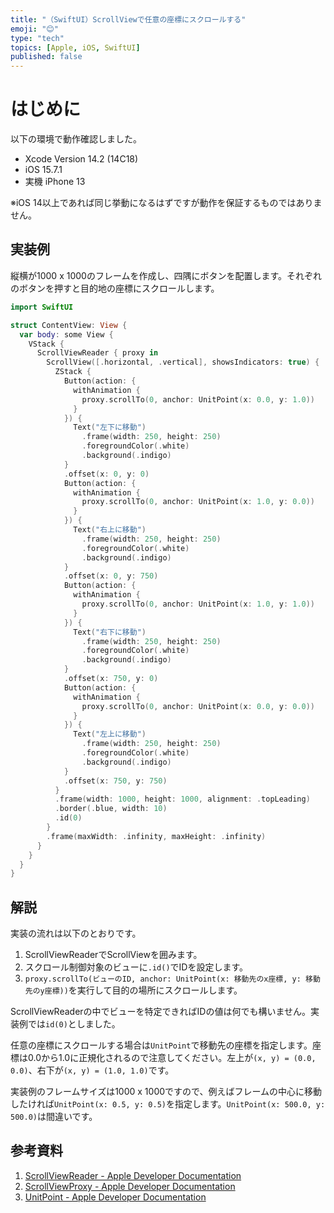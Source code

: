 ```yaml
---
title: "（SwiftUI）ScrollViewで任意の座標にスクロールする"
emoji: "😊"
type: "tech"
topics: [Apple, iOS, SwiftUI]
published: false
---
```

# はじめに

以下の環境で動作確認しました。

- Xcode Version 14.2 (14C18)
- iOS 15.7.1
- 実機 iPhone 13

※iOS 14以上であれば同じ挙動になるはずですが動作を保証するものではありません。

## 実装例

縦横が1000 x 1000のフレームを作成し、四隅にボタンを配置します。それぞれのボタンを押すと目的地の座標にスクロールします。

```swift
import SwiftUI

struct ContentView: View {
  var body: some View {
    VStack {
      ScrollViewReader { proxy in
        ScrollView([.horizontal, .vertical], showsIndicators: true) {
          ZStack {
            Button(action: {
              withAnimation {
                proxy.scrollTo(0, anchor: UnitPoint(x: 0.0, y: 1.0))
              }
            }) {
              Text("左下に移動")
                .frame(width: 250, height: 250)
                .foregroundColor(.white)
                .background(.indigo)
            }
            .offset(x: 0, y: 0)
            Button(action: {
              withAnimation {
                proxy.scrollTo(0, anchor: UnitPoint(x: 1.0, y: 0.0))
              }
            }) {
              Text("右上に移動")
                .frame(width: 250, height: 250)
                .foregroundColor(.white)
                .background(.indigo)
            }
            .offset(x: 0, y: 750)
            Button(action: {
              withAnimation {
                proxy.scrollTo(0, anchor: UnitPoint(x: 1.0, y: 1.0))
              }
            }) {
              Text("右下に移動")
                .frame(width: 250, height: 250)
                .foregroundColor(.white)
                .background(.indigo)
            }
            .offset(x: 750, y: 0)
            Button(action: {
              withAnimation {
                proxy.scrollTo(0, anchor: UnitPoint(x: 0.0, y: 0.0))
              }
            }) {
              Text("左上に移動")
                .frame(width: 250, height: 250)
                .foregroundColor(.white)
                .background(.indigo)
            }
            .offset(x: 750, y: 750)
          }
          .frame(width: 1000, height: 1000, alignment: .topLeading)
          .border(.blue, width: 10)
          .id(0)
        }
        .frame(maxWidth: .infinity, maxHeight: .infinity)
      }
    }
  }
}
```

## 解説

実装の流れは以下のとおりです。

1. ScrollViewReaderでScrollViewを囲みます。
2. スクロール制御対象のビューに`.id()`でIDを設定します。
3. `proxy.scrollTo(ビューのID, anchor: UnitPoint(x: 移動先のx座標, y: 移動先のy座標))`を実行して目的の場所にスクロールします。

ScrollViewReaderの中でビューを特定できればIDの値は何でも構いません。実装例では`id(0)`としました。

任意の座標にスクロールする場合は`UnitPoint`で移動先の座標を指定します。座標は0.0から1.0に正規化されるので注意してください。左上が`(x, y) = (0.0, 0.0)`、右下が`(x, y) = (1.0, 1.0)`です。

実装例のフレームサイズは1000 x 1000ですので、例えばフレームの中心に移動したければ`UnitPoint(x: 0.5, y: 0.5)`を指定します。`UnitPoint(x: 500.0, y: 500.0)`は間違いです。

## 参考資料

1. [ScrollViewReader - Apple Developer Documentation](https://developer.apple.com/documentation/swiftui/scrollviewreader)
2. [ScrollViewProxy - Apple Developer Documentation](https://developer.apple.com/documentation/swiftui/scrollviewproxy)
3. [UnitPoint - Apple Developer Documentation](https://developer.apple.com/documentation/swiftui/unitpoint)
